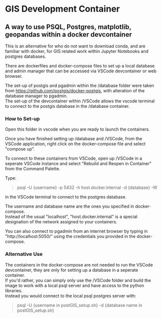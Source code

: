 # GIS Development Container

## A way to use PSQL, Postgres, matplotlib, geopandas within a docker devcontainer


This is an alternative for who do not want to download conda, and are familiar with docker, for GIS related work within Jupyter Notebooks and postgres databases.

There are dockerfiles and docker-compose files to set up a local database and admin manager that can be accessed via VSCode devcontainer or web browser.


The set-up of postgis and pgadmin within the /database folder were taken from https://github.com/postgis/docker-postgis, with alteration of the database manager to pgadmin.\
The set-up of the devcontainer within /VSCode allows the vscode terminal to connect to the postgis database in the /database container.

### How to Set-up

Open this folder in vscode when you are ready to launch the containers.

Once you have finished setting up /database and /VSCode, from the VSCode application, right click on the docker-compose file and select "compose up".

To connect to these containers from VSCode, open up /VSCode in a seperate VSCode instance and select "Rebuild and Reopen in Container" from the Command Palette.

Type:
> psql -U {username} -p 5432 -h host.docker.internal -d {database} -W

in the VSCode terminal to connect to the postgres database.

The username and database name are the ones you specified in docker-compose.\
Instead of the usual "localhost", "host.docker.internal" is a special designation of the network assigned to your containers.

You can also connect to pgadmin from an internet browser by typing in\
"http://localhost:5050/"
using the credentials you provided in the docker-compose.

### Alternative Use
The containers in the docker-compose are not needed to run the VSCode devcontainer, they are only for setting up a database in a seperate container.\
If you'd rather, you can simply only use the /VSCode folder and build the image to work with a local psql server and have access to the python libraries.\
Instead you would connect to the local psql postgres server with:
> psql -U {username in postGIS_setup.sh} -d {database name in postGIS_setup.sh}
